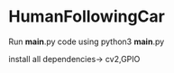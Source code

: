 # HumanFollowingCar
Run __main__.py code using python3 __main__.py

install all dependencies-> cv2,GPIO

